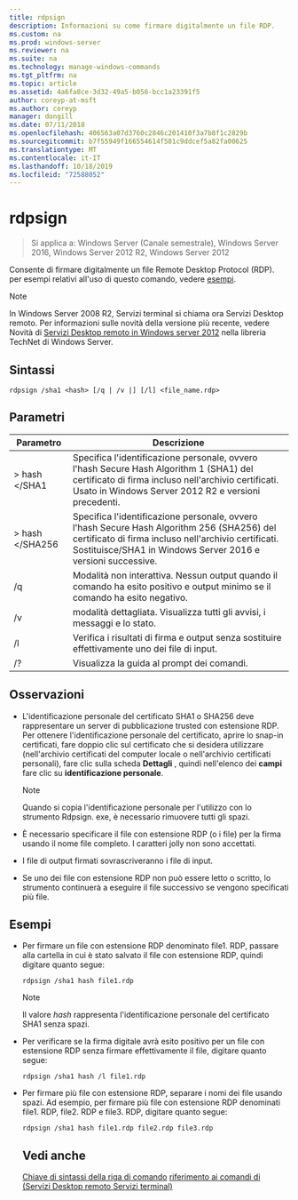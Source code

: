 ```yaml
---
title: rdpsign
description: Informazioni su come firmare digitalmente un file RDP.
ms.custom: na
ms.prod: windows-server
ms.reviewer: na
ms.suite: na
ms.technology: manage-windows-commands
ms.tgt_pltfrm: na
ms.topic: article
ms.assetid: 4a6fa8ce-3d32-49a5-b056-bcc1a23391f5
author: coreyp-at-msft
ms.author: coreyp
manager: dongill
ms.date: 07/11/2018
ms.openlocfilehash: 406563a07d3760c2846c201410f3a7b8f1c2829b
ms.sourcegitcommit: b7f55949f166554614f581c9ddcef5a82fa00625
ms.translationtype: MT
ms.contentlocale: it-IT
ms.lasthandoff: 10/18/2019
ms.locfileid: "72588052"
---
```

# <a name="rdpsign"></a>rdpsign

>Si applica a: Windows Server (Canale semestrale), Windows Server 2016, Windows Server 2012 R2, Windows Server 2012

Consente di firmare digitalmente un file Remote Desktop Protocol (RDP).
per esempi relativi all'uso di questo comando, vedere [esempi](#BKMK_examples).

> [!NOTE]
> In Windows Server 2008 R2, Servizi terminal si chiama ora Servizi Desktop remoto. Per informazioni sulle novità della versione più recente, vedere Novità di [Servizi Desktop remoto in Windows server 2012](https://technet.microsoft.com/library/hh831527) nella libreria TechNet di Windows Server.

## <a name="syntax"></a>Sintassi
```
rdpsign /sha1 <hash> [/q | /v |] [/l] <file_name.rdp>
```

## <a name="parameters"></a>Parametri

|Parametro|Descrizione|
|-------|--------|
|> hash \</SHA1|Specifica l'identificazione personale, ovvero l'hash Secure Hash Algorithm 1 (SHA1) del certificato di firma incluso nell'archivio certificati. Usato in Windows Server 2012 R2 e versioni precedenti.|
|> hash \</SHA256|Specifica l'identificazione personale, ovvero l'hash Secure Hash Algorithm 256 (SHA256) del certificato di firma incluso nell'archivio certificati. Sostituisce/SHA1 in Windows Server 2016 e versioni successive.|
|/q|Modalità non interattiva. Nessun output quando il comando ha esito positivo e output minimo se il comando ha esito negativo.|
|/v|modalità dettagliata. Visualizza tutti gli avvisi, i messaggi e lo stato.|
|/l|Verifica i risultati di firma e output senza sostituire effettivamente uno dei file di input.|
|/?|Visualizza la guida al prompt dei comandi.|

## <a name="remarks"></a>Osservazioni
-   L'identificazione personale del certificato SHA1 o SHA256 deve rappresentare un server di pubblicazione trusted con estensione RDP. Per ottenere l'identificazione personale del certificato, aprire lo snap-in certificati, fare doppio clic sul certificato che si desidera utilizzare (nell'archivio certificati del computer locale o nell'archivio certificati personali), fare clic sulla scheda **Dettagli** , quindi nell'elenco dei **campi** fare clic su **identificazione personale**.

    > [!NOTE]
    > Quando si copia l'identificazione personale per l'utilizzo con lo strumento Rdpsign. exe, è necessario rimuovere tutti gli spazi.

-   È necessario specificare il file con estensione RDP (o i file) per la firma usando il nome file completo. I caratteri jolly non sono accettati.
-   I file di output firmati sovrascriveranno i file di input.
-   Se uno dei file con estensione RDP non può essere letto o scritto, lo strumento continuerà a eseguire il file successivo se vengono specificati più file.

## <a name="BKMK_examples"></a>Esempi
- Per firmare un file con estensione RDP denominato file1. RDP, passare alla cartella in cui è stato salvato il file con estensione RDP, quindi digitare quanto segue:
  ```
  rdpsign /sha1 hash file1.rdp
  ```
  > [!NOTE]
  > Il valore *hash* rappresenta l'identificazione personale del certificato SHA1 senza spazi.
- Per verificare se la firma digitale avrà esito positivo per un file con estensione RDP senza firmare effettivamente il file, digitare quanto segue:
  ```
  rdpsign /sha1 hash /l file1.rdp
  ```
- Per firmare più file con estensione RDP, separare i nomi dei file usando spazi. Ad esempio, per firmare più file con estensione RDP denominati file1. RDP, file2. RDP e file3. RDP, digitare quanto segue:
  ```
  rdpsign /sha1 hash file1.rdp file2.rdp file3.rdp
  ```
  ## <a name="see-also"></a>Vedi anche
  [Chiave di sintassi della riga di comando](command-line-syntax-key.md)
  [riferimento ai comandi di &#40;Servizi Desktop remoto Servizi terminal&#41; ](remote-desktop-services-terminal-services-command-reference.md)

